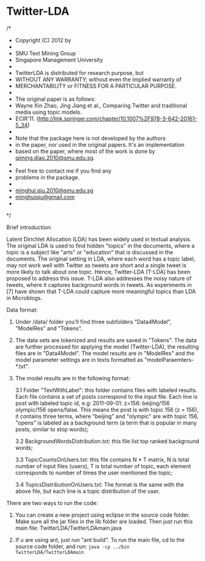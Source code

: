 Twitter-LDA
===========
/*
 * Copyright (C) 2012 by
 *
 *   SMU Text Mining Group
 *	Singapore Management University
 *
 * TwitterLDA is distributed for research purpose, but
 * WITHOUT ANY WARRANTY; without even the implied warranty of
 * MERCHANTABILITY or FITNESS FOR A PARTICULAR PURPOSE.
 *
 * The original paper is as follows:
 * Wayne Xin Zhao, Jing Jiang et al., Comparing Twitter and traditional media using topic models.
 * ECIR'11. (http://link.springer.com/chapter/10.1007%2F978-3-642-20161-5_34)
 *
 * Note that the package here is not developed by the authors
 * in the paper, nor used in the original papers. It's an implementation
 * based on the paper, where most of the work is done by qiming.diao.2010@smu.edu.sg.
 *
 * Feel free to contact me if you find any
 * problems in the package.
 *
 * minghui.qiu.2010@smu.edu.sg
 * minghuiqiu@gmail.com
 *
 */

Brief introduction:

Latent Dirichlet Allocation (LDA) has been widely used in textual analysis. The original LDA is used to find hidden "topics" in
the documents, where a topic is a subject like "arts" or "education" that is discussed in the documents. The original setting in LDA, where each word has a topic label, may not work well with Twitter as tweets are short and a single tweet is more likely to talk about one topic. Hence, Twitter-LDA (T-LDA) has been proposed to address this issue. T-LDA also addresses the noisy nature of tweets, where it captures background words in tweets. As experiments in [7] have shown that T-LDA could capture more meaningful topics than LDA in Microblogs.

Data format:

1. Under /data/ folder you'll find three subfolders "Data4Model", "ModelRes" and "Tokens".

2. The data sets are tokenized and results are saved in "Tokens". The data are further processed for applying the model (Twitter-LDA), the resulting files are in "Data4Model". The model results are in "ModelRes" and the model parameter settings are in texts formatted as "modelParaemters-*.txt".

3. The model results are in the following format:

	3.1 Folder "TextWithLabel": this folder contains files with labeled results. Each file contains a set of posts correspond to the input file. Each line is post with labeled topic id, e.g: 2011-09-01:	z=156: beijing/156 olympic/156 opens/false. This means the post is with topic 156 (z = 156), it contains three terms, where "beijing" and "olympic" are with topic 156, "opens" is labeled as a background term (a term that is popular in many posts, similar to stop words);

	3.2 BackgroundWordsDistribution.txt: this file list top ranked background words;

	3.3 TopicCountsOnUsers.txt: this file contains N * T matrix, N is total number of input files (users), T is total number of topic, each element corresponds to number of times the user mentioned the topic;

	3.4 TopicsDistributionOnUsers.txt: The format is the same with the above file, but each line is a topic distribution of the user.

There are two ways to run the code:

1. You can create a new project using eclipse in the source code folder. Make sure all the jar files in the lib folder are loaded. Then just run this main file: TwitterLDA/TwitterLDAmain.java

2. If u are using ant, just run "ant build". To run the main file, cd to the source code folder, and run: `java -cp ../bin TwitterLDA/TwitterLDAmain`
